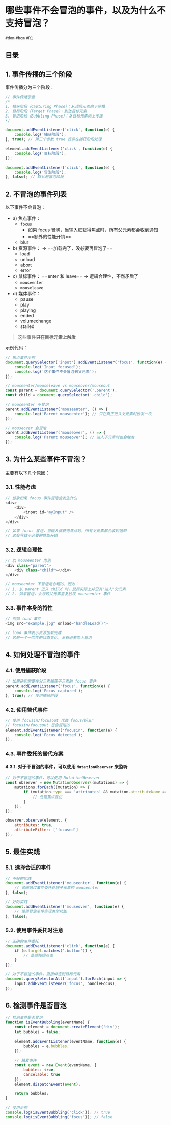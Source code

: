 
# 哪些事件不会冒泡的事件，以及为什么不支持冒泡？


`#dom` `#bom` `#R1` 


## 目录
<!-- toc -->
 ## 1. 事件传播的三个阶段 

事件传播分为三个阶段：

```javascript
// 事件传播示意
/*
1. 捕获阶段（Capturing Phase）：从顶层元素向下传播
2. 目标阶段（Target Phase）：到达目标元素
3. 冒泡阶段（Bubbling Phase）：从目标元素向上传播
*/

document.addEventListener('click', function(e) {
    console.log('捕获阶段');
}, true); // 第三个参数 true 表示在捕获阶段处理

element.addEventListener('click', function(e) {
    console.log('目标阶段');
});

document.addEventListener('click', function(e) {
    console.log('冒泡阶段');
}, false); // 默认是冒泡阶段
```

## 2. 不冒泡的事件列表

以下事件不会冒泡：

- a) 焦点事件：
	- `focus`  
		- 如果 focus 冒泡，当输入框获得焦点时，所有父元素都会收到通知
		- ==额外的性能开销==
	- blur
- b) 资源事件： → ==加载完了，没必要再冒泡了==
	- load
	- unload
	- abort
	- error
- c) 鼠标事件： ==enter 和 leave==  →  逻辑合理性，不然矛盾了
	- `mouseenter`
	- `mouseleave`
- d) 媒体事件：
	- pause
	- play
	- playing
	- ended
	- volumechange
	- stalled

> 这些事件**只在目标元素上触发**

示例代码：

```javascript
// 焦点事件示例
document.querySelector('input').addEventListener('focus', function(e) {
    console.log('Input focused');
    console.log('这个事件不会冒泡到父元素');
});

// mouseenter/mouseleave vs mouseover/mouseout
const parent = document.querySelector('.parent');
const child = document.querySelector('.child');

// mouseenter 不冒泡
parent.addEventListener('mouseenter', () => {
    console.log('Parent mouseenter'); // 只在真正进入父元素时触发一次
});

// mouseover 会冒泡
parent.addEventListener('mouseover', () => {
    console.log('Parent mouseover'); // 进入子元素时也会触发
});
```

## 3. 为什么某些事件不冒泡？

主要有以下几个原因：

### 3.1. 性能考虑

```javascript hl:8
// 想象如果 focus 事件冒泡会发生什么
<div>
    <div>
        <input id="myInput" />
    </div>
</div>

// 如果 focus 冒泡，当输入框获得焦点时，所有父元素都会收到通知
// 这会导致不必要的性能开销
```

### 3.2. 逻辑合理性

```javascript hl:7
// 以 mouseenter 为例
<div class="parent">
    <div class="child"></div>
</div>

// mouseenter 不冒泡是合理的，因为：
// 1. 从 parent 进入 child 时，鼠标实际上并没有"进入"父元素
// 2. 如果冒泡，会导致父元素重复触发 mouseenter 事件
```

### 3.3. 事件本身的特性

```javascript hl:4
// 例如 load 事件
<img src="example.jpg" onload="handleLoad()">

// load 事件表示资源加载完成
// 这是一个一次性的状态变化，没有必要向上冒泡
```

## 4. 如何处理不冒泡的事件

### 4.1. 使用捕获阶段

```javascript
// 如果确实需要在父元素捕获子元素的 focus 事件
parent.addEventListener('focus', function(e) {
    console.log('Focus captured');
}, true); // 使用捕获阶段
```

### 4.2. 使用替代事件

```javascript hl:2
// 使用 focusin/focusout 代替 focus/blur
// focusin/focusout 是会冒泡的
element.addEventListener('focusin', function(e) {
    console.log('Focus detected');
});
```

### 4.3. 事件委托的替代方案

#### 4.3.1. 对于不冒泡的事件，可以使用 `MutationObserver` 来监听

```javascript
// 对于不冒泡的事件，可以使用 MutationObserver
const observer = new MutationObserver((mutations) => {
    mutations.forEach((mutation) => {
        if (mutation.type === 'attributes' && mutation.attributeName === 'focused') {
            // 处理焦点变化
        }
    });
});

observer.observe(element, {
    attributes: true,
    attributeFilter: ['focused']
});
```

## 5. 最佳实践

### 5.1. 选择合适的事件

```javascript hl:6
// 不好的实践
document.addEventListener('mouseenter', function(e) {
    // 试图通过事件委托处理子元素的 mouseenter
}, false);

// 好的实践
document.addEventListener('mouseover', function(e) {
    // 使用冒泡事件实现类似功能
}, false);
```

### 5.2. 使用事件委托时注意

```javascript
// 正确的事件委托
document.addEventListener('click', function(e) {
    if (e.target.matches('.button')) {
        // 处理按钮点击
    }
});

// 对于不冒泡的事件，直接绑定到目标元素
document.querySelectorAll('input').forEach(input => {
    input.addEventListener('focus', handleFocus);
});
```

## 6. 检测事件是否冒泡

```javascript hl:7,11
// 检测事件是否冒泡
function isEventBubbling(eventName) {
    const element = document.createElement('div');
    let bubbles = false;
    
    element.addEventListener(eventName, function(e) {
        bubbles = e.bubbles;
    });
    
    // 触发事件
    const event = new Event(eventName, {
        bubbles: true,
        cancelable: true
    });
    element.dispatchEvent(event);
    
    return bubbles;
}

// 使用示例
console.log(isEventBubbling('click')); // true
console.log(isEventBubbling('focus')); // false
```


